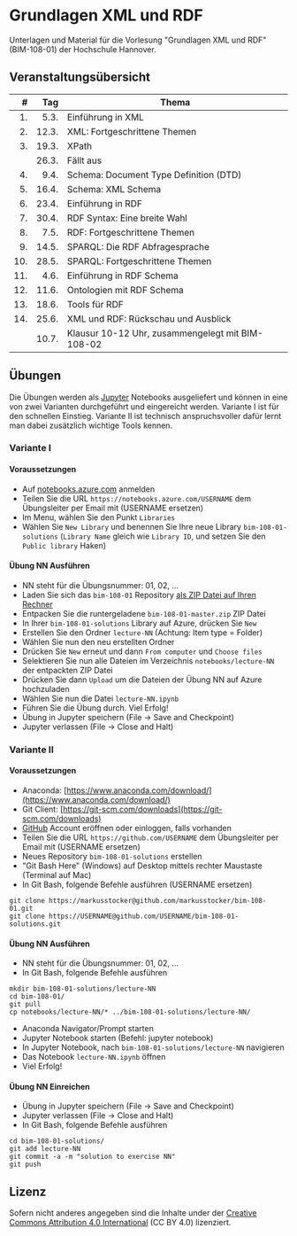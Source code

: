 # Grundlagen XML und RDF 

Unterlagen und Material für die Vorlesung "Grundlagen XML und RDF" (BIM-108-01) der Hochschule Hannover.

## Veranstaltungsübersicht 

| #  | Tag  | Thema      |
| --:| ----:| ---------- |
|1.  | 5.3.  | Einführung in XML |
|2.  | 12.3. | XML: Fortgeschrittene Themen |
|3.  | 19.3. | XPath |
|    | 26.3. | Fällt aus |
|4.  | 9.4. | Schema: Document Type Definition (DTD) | 
|5.  | 16.4. | Schema: XML Schema |
|6.  | 23.4. | Einführung in RDF |
|7.  | 30.4. | RDF Syntax: Eine breite Wahl |
|8.  | 7.5. | RDF: Fortgeschrittene Themen |
|9.  | 14.5.  | SPARQL: Die RDF Abfragesprache |
|10. | 28.5. | SPARQL: Fortgeschrittene Themen |
|11. | 4.6. | Einführung in RDF Schema |
|12. | 11.6.  | Ontologien mit RDF Schema |
|13. | 18.6. | Tools für RDF |
|14. | 25.6. | XML und RDF: Rückschau und Ausblick |
|    | 10.7. | Klausur 10-12 Uhr, zusammengelegt mit BIM-108-02 |

## Übungen

Die Übungen werden als [Jupyter](http://jupyter.org) Notebooks ausgeliefert und können in eine von zwei Varianten durchgeführt und eingereicht werden. Variante I ist für den schnellen Einstieg. Variante II ist technisch anspruchsvoller dafür lernt man dabei zusätzlich wichtige Tools kennen.

### Variante I

#### Voraussetzungen

* Auf [notebooks.azure.com](https://notebooks.azure.com/) anmelden
* Teilen Sie die URL `https://notebooks.azure.com/USERNAME` dem Übungsleiter per Email mit (USERNAME ersetzen)
* Im Menu, wählen Sie den Punkt `Libraries`
* Wählen Sie `New Library` und benennen Sie Ihre neue Library `bim-108-01-solutions` (`Library Name` gleich wie `Library ID`, und setzen Sie den `Public library` Haken)

#### Übung NN Ausführen

* NN steht für die Übungsnummer: 01, 02, ...
* Laden Sie sich das `bim-108-01` Repository [als ZIP Datei auf Ihren Rechner](https://github.com/markusstocker/bim-108-01/archive/master.zip)
* Entpacken Sie die runtergeladene `bim-108-01-master.zip` ZIP Datei
* In Ihrer `bim-108-01-solutions` Library auf Azure, drücken Sie `New`
* Erstellen Sie den Ordner `lecture-NN` (Achtung: Item type = Folder)
* Wählen Sie nun den neu erstellten Ordner
* Drücken Sie `New` erneut und dann `From computer` und `Choose files`
* Selektieren Sie nun alle Dateien im Verzeichnis `notebooks/lecture-NN` der entpackten ZIP Datei 
* Drücken Sie dann `Upload` um die Dateien der Übung NN auf Azure hochzuladen
* Wählen Sie nun die Datei `lecture-NN.ipynb`
* Führen Sie die Übung durch. Viel Erfolg!
* Übung in Jupyter speichern (File -> Save and Checkpoint)
* Jupyter verlassen (File -> Close and Halt)

### Variante II

#### Voraussetzungen

* Anaconda: [https://www.anaconda.com/download/](https://www.anaconda.com/download/)
* Git Client: [https://git-scm.com/downloads](https://git-scm.com/downloads)
* [GitHub](https://github.com) Account eröffnen oder einloggen, falls vorhanden
* Teilen Sie die URL `https://github.com/USERNAME` dem Übungsleiter per Email mit (USERNAME ersetzen)
* Neues Repository `bim-108-01-solutions` erstellen
* "Git Bash Here" (Windows) auf Desktop mittels rechter Maustaste (Terminal auf Mac)
* In Git Bash, folgende Befehle ausführen (USERNAME ersetzen)

``` 
git clone https://markusstocker@github.com/markusstocker/bim-108-01.git
git clone https://USERNAME@github.com/USERNAME/bim-108-01-solutions.git
``` 

#### Übung NN Ausführen

* NN steht für die Übungsnummer: 01, 02, ...
* In Git Bash, folgende Befehle ausführen

```
mkdir bim-108-01-solutions/lecture-NN
cd bim-108-01/
git pull
cp notebooks/lecture-NN/* ../bim-108-01-solutions/lecture-NN/
```

* Anaconda Navigator/Prompt starten
* Jupyter Notebook starten (Befehl: jupyter notebook)
* In Jupyter Notebook, nach `bim-108-01-solutions/lecture-NN` navigieren 
* Das Notebook `lecture-NN.ipynb` öffnen
* Viel Erfolg!

#### Übung NN Einreichen

* Übung in Jupyter speichern (File -> Save and Checkpoint)
* Jupyter verlassen (File -> Close and Halt)
* In Git Bash, folgende Befehle ausführen

```
cd bim-108-01-solutions/
git add lecture-NN
git commit -a -m "solution to exercise NN"
git push
```

## Lizenz

Sofern nicht anderes angegeben sind die Inhalte under der [Creative Commons Attribution 4.0 International](https://creativecommons.org/licenses/by/4.0/) (CC BY 4.0) lizenziert.
